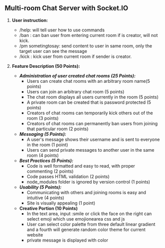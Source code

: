 ## Multi-room Chat Server with Socket.IO
1.  **User instruction:**
	-   /help: will tell user how to use commands
	-   /ban : can ban user from entering current room if is creator, will not kick.
	-   /pm sometingtosay: send content to user in same room, only the target user can see the message
	-   /kick : kick user from current room if sender is creator.
2.  **Feature Description  (50 Points):**

    -   _**Administration of user created chat rooms (25 Points):**_
        -   Users can create chat rooms with an arbitrary room name(5 points)
        -   Users can join an arbitrary chat room (5 points)
        -   The chat room displays all users currently in the room (5 points)
        -   A private room can be created that is password protected (5 points)
        -   Creators of chat rooms can temporarily kick others out of the room (3 points)
        -   Creators of chat rooms can permanently ban users from joining that particular room (2 points)
    -   _**Messaging (5 Points):**_
        -   A user's message shows their username and is sent to everyone in the room (1 point)
        -   Users can send private messages to another user in the same room (4 points)
    -   _**Best Practices (5 Points):**_
        -   Code is well formatted and easy to read, with proper commenting (2 points)
        -   Code passes HTML validation (2 points)
        -   node_modules folder is ignored by version control (1 points)
    -   _**Usability (5 Points):**_
        -   Communicating with others and joining rooms is easy and intuitive (4 points)
        -   Site is visually appealing (1 point)
    -   **Creative Portion (10 Points)**
		-   In the text area, input :smile or click the face on the right can select emoji which use emojionearea css and js
		-   User can select color palette from three default linear gradient and a fourth will generate random color theme for current website
		-   private message is displayed with color
